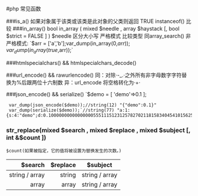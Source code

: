 #php 常见函数

###is_a()
    如果对象属于该类或该类是此对象的父类则返回 TRUE
    instanceof() 比较
###in_array()
    bool in_array ( mixed $needle , array $haystack [, bool $strict = FALSE ] )
    $needle 区分大小写
    严格模式 比较类型 同array_search()
    非严格模式:
`$arr = ['a','b'];var_dump(in_array(0,$arr));var_dump(in_array(true,$arr));`

###htmlspecialchars() && htmlspecialchars_decode()

###url_encode() && rawurlencode()
    同：对除·-_.·之外所有非字母数字字符替换为%后跟两位十六制数
    异：url_encode 将空格转化为·+·
    
###json_encode() && serialize()
    `$demo = [
         'demo'=>0.1
     ];
     
     var_dump(json_encode($demo));//string(12) "{"demo":0.1}"
     var_dump(serialize($demo));`//string(77) "a:1:{s:4:"demo";d:0.1000000000000000055511151231257827021181583404541015625;}"
     
### str_replace(mixed $search , mixed $replace , mixed $subject [, int &$count ])
    $count(如果被指定，它的值将被设置为替换发生的次数。)
| $search           | $replace    |  $subject       |
| --------:         | -----:      | :----:          |
| string / array    | string      |string / array   |
| array             | array       |string / array   |

###
